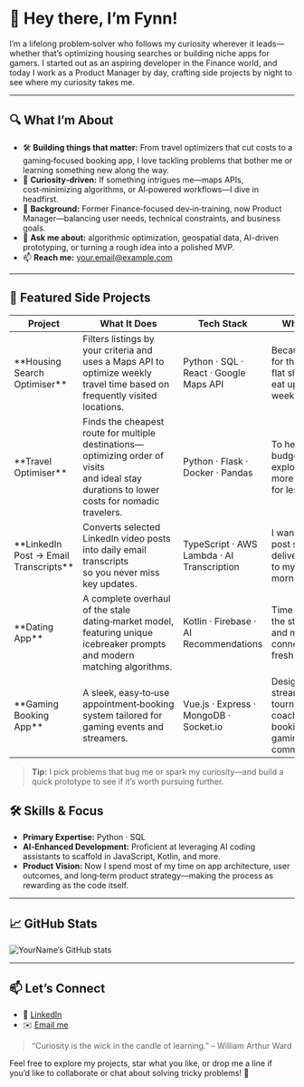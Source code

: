 # 👋 Hey there, I’m Fynn!

I’m a lifelong problem‑solver who follows my curiosity wherever it leads—whether that’s optimizing housing searches or building niche apps for gamers. I started out as an aspiring developer in the Finance world, and today I work as a Product Manager by day, crafting side projects by night to see where my curiosity takes me.

---

## 🔍 What I’m About

- 🛠️ **Building things that matter:** From travel optimizers that cut costs to a gaming‑focused booking app, I love tackling problems that bother me or learning something new along the way.  
- 🌱 **Curiosity‑driven:** If something intrigues me—maps APIs, cost‑minimizing algorithms, or AI‑powered workflows—I dive in headfirst.  
- 💼 **Background:** Former Finance‑focused dev‑in‑training, now Product Manager—balancing user needs, technical constraints, and business goals.  
- 💬 **Ask me about:** algorithmic optimization, geospatial data, AI-driven prototyping, or turning a rough idea into a polished MVP.  
- 📫 **Reach me:** [your.email@example.com](mailto:your.email@example.com)

---

## 🚀 Featured Side Projects

<table>
  <thead>
    <tr>
      <th>Project</th>
      <th>What It Does</th>
      <th>Tech Stack</th>
      <th>Why I Built It</th>
    </tr>
  </thead>
  <tbody>
    <tr>
      <td>**Housing Search Optimiser**</td>
      <td>Filters listings by your criteria and uses a Maps API to<br>optimize weekly travel time based on frequently visited locations.</td>
      <td>Python · SQL · React · Google Maps API</td>
      <td>Because hunting for the perfect flat shouldn’t<br>eat up your weekends.</td>
    </tr>
    <tr>
      <td>**Travel Optimiser**</td>
      <td>Finds the cheapest route for multiple destinations—optimizing order of visits<br>and ideal stay durations to lower costs for nomadic travelers.</td>
      <td>Python · Flask · Docker · Pandas</td>
      <td>To help budget‑conscious explorers see more of the world for less.</td>
    </tr>
    <tr>
      <td>**LinkedIn Post → Email Transcripts**</td>
      <td>Converts selected LinkedIn video posts into daily email transcripts<br>so you never miss key updates.</td>
      <td>TypeScript · AWS Lambda · AI Transcription</td>
      <td>I wanted video post summaries delivered straight to my inbox every morning.</td>
    </tr>
    <tr>
      <td>**Dating App**</td>
      <td>A complete overhaul of the stale dating‑market model,<br>featuring unique icebreaker prompts and modern matching algorithms.</td>
      <td>Kotlin · Firebase · AI Recommendations</td>
      <td>Time to disrupt the status quo and make connections feel fresh again.</td>
    </tr>
    <tr>
      <td>**Gaming Booking App**</td>
      <td>A sleek, easy‑to‑use appointment‑booking system tailored for gaming events and streamers.</td>
      <td>Vue.js · Express · MongoDB · Socket.io</td>
      <td>Designed to streamline tournament and coaching session bookings in the gaming community.</td>
    </tr>
  </tbody>
</table>

> **Tip:** I pick problems that bug me or spark my curiosity—and build a quick prototype to see if it’s worth pursuing further.



## 🛠️ Skills & Focus

- **Primary Expertise:** Python · SQL  
- **AI‑Enhanced Development:** Proficient at leveraging AI coding assistants to scaffold in JavaScript, Kotlin, and more.  
- **Product Vision:** Now I spend most of my time on app architecture, user outcomes, and long‑term product strategy—making the process as rewarding as the code itself.

---

## 📈 GitHub Stats

![YourName’s GitHub stats](https://github-readme-stats.vercel.app/api?username=your-username&show_icons=true&theme=radical)

---

## 📫 Let’s Connect

- 🔗 [LinkedIn](https://linkedin.com/in/fynnrossi)  
- ✉️ [Email me](mailto:rossifynn@gmail.com)

> “Curiosity is the wick in the candle of learning.” – William Arthur Ward

Feel free to explore my projects, star what you like, or drop me a line if you’d like to collaborate or chat about solving tricky problems! 🚀

